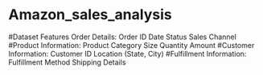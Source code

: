 # Amazon_sales_analysis

#Dataset Features
  Order Details:
  Order ID
  Date
  Status
  Sales Channel
#Product Information:
  Product Category
  Size
  Quantity
  Amount
#Customer Information:
  Customer ID
  Location (State, City)
#Fulfillment Information:
  Fulfillment Method
  Shipping Details
